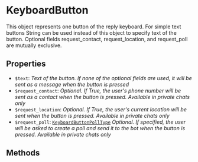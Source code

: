# KeyboardButton	

This object represents one button of the reply keyboard. For simple text buttons String can be used instead of this object to specify text of the button. Optional fields request_contact, request_location, and request_poll are mutually exclusive.	

## Properties	

- `$text`: _Text of the button. If none of the optional fields are used, it will be sent as a message when the button is pressed_
- `$request_contact`: _Optional. If True, the user's phone number will be sent as a contact when the button is pressed. Available in private chats only_
- `$request_location`: _Optional. If True, the user's current location will be sent when the button is pressed. Available in private chats only_
- `$request_poll`: [`KeyboardButtonPollType`](KeyboardButtonPollType.md) _Optional. If specified, the user will be asked to create a poll and send it to the bot when the button is pressed. Available in private chats only_

## Methods	
